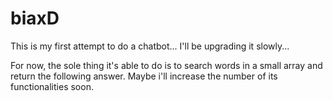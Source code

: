 # biaxD
This is my first attempt to do a chatbot... I'll be upgrading it slowly... 

For now, the sole thing it's able to do is to search words in a small array and return the following answer. Maybe i'll increase the number of its functionalities soon.
